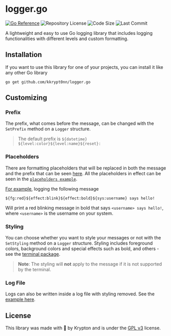 # logger.go

[![Go Reference](https://pkg.go.dev/badge/github.com/kkrypt0nn/logger.go.svg)](https://pkg.go.dev/github.com/kkrypt0nn/logger.go) ![Repository License](https://img.shields.io/github/license/kkrypt0nn/logger.go?style=flat-square) ![Code Size](https://img.shields.io/github/languages/code-size/kkrypt0nn/logger.go?style=flat-square) ![Last Commit](https://img.shields.io/github/last-commit/kkrypt0nn/logger.go?style=flat-square)

A lightweight and easy to use Go logging library that includes logging functionalities with different levels and custom formatting.

## Installation
If you want to use this library for one of your projects, you can install it like any other Go library

```shell
go get github.com/kkrypt0nn/logger.go
```

## Customizing

### Prefix
The prefix, what comes before the message, can be changed with the `SetPrefix` method on a `Logger` structure.

> The default prefix is `${datetime} ${level:color}${level:name}${reset}: `

### Placeholders
There are formatting placeholders that will be replaced in both the message and the prefix that can be seen [here](PLACEHOLDERS.md). All the placeholders in effect can be seen in the [`placeholders example`](examples/placeholders/main.go).

[For example](examples), logging the following message
```
${fg:red}${effect:blink}${effect:bold}${sys:username} says hello!
```
Will print a red blinking message in bold that says `<username> says hello!`, where `<username>` is the username on your system.

### Styling
You can choose whether you want to style your messages or not with the `SetStyling` method on a `Logger` structure. Styling includes foreground colors, background colors and special effects such as bold, and others - see the [terminal package](terminal).

> **Note**: The styling will **not** apply to the message if it is not supported by the terminal.

### Log File
Logs can also be written inside a log file with styling removed. See the [example here](examples/file/main.go).

## License
This library was made with 💜 by Krypton and is under the [GPL v3](LICENSE.md) license.